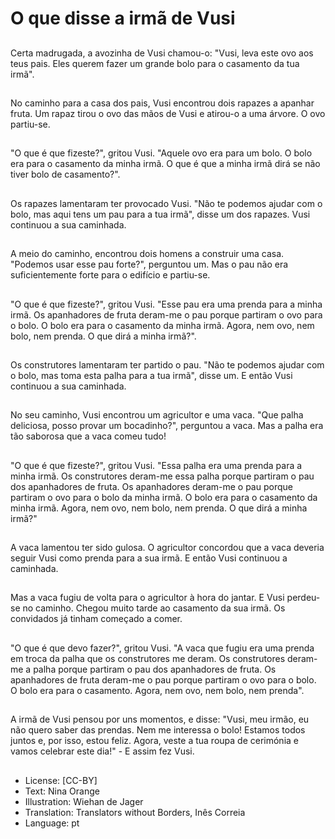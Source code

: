 # O que disse a irmã de Vusi

##
Certa madrugada, a avozinha de Vusi chamou-o: "Vusi, leva este ovo aos teus pais. Eles querem fazer um grande bolo para o casamento da tua irmã".

##
No caminho para a casa dos pais, Vusi encontrou dois rapazes a apanhar fruta. Um rapaz tirou o ovo das mãos de Vusi e atirou-o a uma árvore. O ovo partiu-se.

##
"O que é que fizeste?", gritou Vusi. "Aquele ovo era para um bolo. O bolo era para o casamento da minha irmã. O que é que a minha irmã dirá se não tiver bolo de casamento?".

##
Os rapazes lamentaram ter provocado Vusi. "Não te podemos ajudar com o bolo, mas aqui tens um pau para a tua irmã", disse um dos rapazes. Vusi continuou a sua caminhada.

##
A meio do caminho, encontrou dois homens a construir uma casa. "Podemos usar esse pau forte?", perguntou um. Mas o pau não era suficientemente forte para o edifício e partiu-se.

##
"O que é que fizeste?", gritou Vusi. "Esse pau era uma prenda para a minha irmã. Os apanhadores de fruta deram-me o pau porque partiram o ovo para o bolo. O bolo era para o casamento da minha irmã. Agora, nem ovo, nem bolo, nem prenda. O que dirá a minha irmã?".

##
Os construtores lamentaram ter partido o pau. "Não te podemos ajudar com o bolo, mas toma esta palha para a tua irmã", disse um. E então Vusi continuou a sua caminhada.

##
No seu caminho, Vusi encontrou um agricultor e uma vaca. "Que palha deliciosa, posso provar um bocadinho?", perguntou a vaca. Mas a palha era tão saborosa que a vaca comeu tudo!

##
"O que é que fizeste?", gritou Vusi. "Essa palha era uma prenda para a minha irmã. Os construtores deram-me essa palha porque partiram o pau dos apanhadores de fruta. Os apanhadores deram-me o pau porque partiram o ovo para o bolo da minha irmã. O bolo era para o casamento da minha irmã. Agora, nem ovo, nem bolo, nem prenda. O que dirá a minha irmã?"

##
A vaca lamentou ter sido gulosa. O agricultor concordou que a vaca deveria seguir Vusi como prenda para a sua irmã. E então Vusi continuou a caminhada.

##
Mas a vaca fugiu de volta para o agricultor à hora do jantar. E Vusi perdeu-se no caminho. Chegou muito tarde ao casamento da sua irmã. Os convidados já tinham começado a comer.

##
"O que é que devo fazer?", gritou Vusi. "A vaca que fugiu era uma prenda em troca da palha que os construtores me deram. Os construtores deram-me a palha porque partiram o pau dos apanhadores de fruta. Os apanhadores de fruta deram-me o pau porque partiram o ovo para o bolo. O bolo era para o casamento. Agora, nem ovo, nem bolo, nem prenda".

##
A irmã de Vusi pensou por uns momentos, e disse: "Vusi, meu irmão, eu não quero saber das prendas. Nem me interessa o bolo! Estamos todos juntos e, por isso, estou feliz. Agora, veste a tua roupa de cerimónia e vamos celebrar este dia!" - E assim fez Vusi.

##
* License: [CC-BY]
* Text: Nina Orange
* Illustration: Wiehan de Jager
* Translation: Translators without Borders, Inês Correia
* Language: pt
